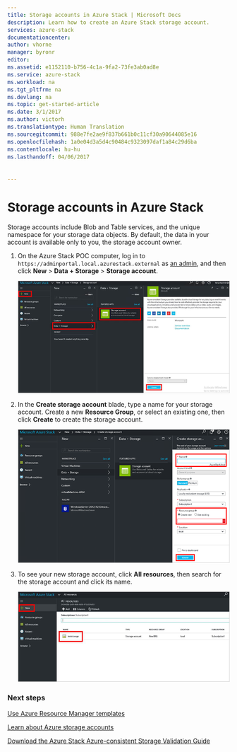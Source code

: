 ```yaml
---
title: Storage accounts in Azure Stack | Microsoft Docs
description: Learn how to create an Azure Stack storage account.
services: azure-stack
documentationcenter: 
author: vhorne
manager: byronr
editor: 
ms.assetid: e1152110-b756-4c1a-9fa2-73fe3ab0ad8e
ms.service: azure-stack
ms.workload: na
ms.tgt_pltfrm: na
ms.devlang: na
ms.topic: get-started-article
ms.date: 3/1/2017
ms.author: victorh
ms.translationtype: Human Translation
ms.sourcegitcommit: 988e7fe2ae9f837b661b0c11cf30a90644085e16
ms.openlocfilehash: 1a0e04d3a5d4c90484c9323097daf1a84c29d6ba
ms.contentlocale: hu-hu
ms.lasthandoff: 04/06/2017


---
```

<a id="storage-accounts-in-azure-stack" class="xliff"></a>
# Storage accounts in Azure Stack
Storage accounts include Blob and Table services, and the unique namespace for your storage data objects. By default, the data in your account is available only to you, the storage account owner.

1. On the Azure Stack POC computer, log in to `https://adminportal.local.azurestack.external` as [an admin](azure-stack-connect-azure-stack.md), and then click **New** > **Data + Storage** > **Storage account**.

   ![](media/azure-stack-provision-storage-account/image01.png)
2. In the **Create storage account** blade, type a name for your storage account. Create a new **Resource Group**, or select an existing one, then click **Create** to create the storage account.

   ![](media/azure-stack-provision-storage-account/image02.png)
3. To see your new storage account, click **All resources**, then search for the storage account and click its name.

    ![](media/azure-stack-provision-storage-account/image03.png)

<a id="next-steps" class="xliff"></a>
### Next steps
[Use Azure Resource Manager templates](azure-stack-arm-templates.md)

[Learn about Azure storage accounts](../storage/storage-create-storage-account.md)

[Download the Azure Stack Azure-consistent Storage Validation Guide](http://aka.ms/azurestacktp1doc)


